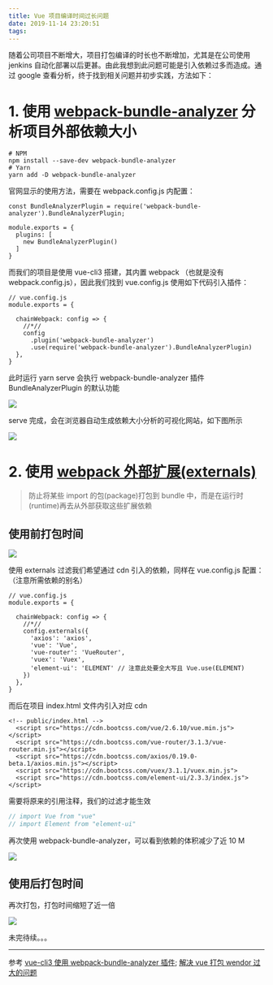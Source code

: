 ```yaml
---
title: Vue 项目编译时间过长问题
date: 2019-11-14 23:20:51
tags:
---
```


随着公司项目不断增大，项目打包编译的时长也不断增加，尤其是在公司使用 jenkins 自动化部署以后更甚。由此我想到此问题可能是引入依赖过多而造成。通过 google 查看分析，终于找到相关问题并初步实践，方法如下：

# 1. 使用 [webpack-bundle-analyzer](https://github.com/webpack-contrib/webpack-bundle-analyzer) 分析项目外部依赖大小

```
# NPM
npm install --save-dev webpack-bundle-analyzer
# Yarn
yarn add -D webpack-bundle-analyzer
```

官网显示的使用方法，需要在 webpack.config.js 内配置：

```
const BundleAnalyzerPlugin = require('webpack-bundle-analyzer').BundleAnalyzerPlugin;

module.exports = {
  plugins: [
    new BundleAnalyzerPlugin()
  ]
}
```

而我们的项目是使用 vue-cli3 搭建，其内置 webpack （也就是没有 webpack.config.js），因此我们找到 vue.config.js 使用如下代码引入插件：

```
// vue.config.js
module.exports = {

  chainWebpack: config => {
    //*//
    config
      .plugin('webpack-bundle-analyzer')
      .use(require('webpack-bundle-analyzer').BundleAnalyzerPlugin)
  },
}
```

此时运行 yarn serve 会执行 webpack-bundle-analyzer 插件 BundleAnalyzerPlugin 的默认功能

![](https://upload-images.jianshu.io/upload_images/7094266-ab4bc9a1e287601a.png?imageMogr2/auto-orient/strip%7CimageView2/2/w/1240)

serve 完成，会在浏览器自动生成依赖大小分析的可视化网站，如下图所示

![](https://upload-images.jianshu.io/upload_images/7094266-a23b069d62f17087.png?imageMogr2/auto-orient/strip%7CimageView2/2/w/1240)

# 2. 使用 [webpack 外部扩展(externals)](https://www.webpackjs.com/configuration/externals/)

> 防止将某些 import 的包(package)打包到 bundle 中，而是在运行时(runtime)再去从外部获取这些扩展依赖

## 使用前打包时间

![](https://upload-images.jianshu.io/upload_images/7094266-db8c24d4609bb95c.png?imageMogr2/auto-orient/strip%7CimageView2/2/w/1240)

使用 externals 过滤我们希望通过 cdn 引入的依赖，同样在 vue.config.js 配置：
（注意所需依赖的别名）

```
// vue.config.js
module.exports = {

  chainWebpack: config => {
    //*//
    config.externals({
      'axios': 'axios',
      'vue': 'Vue',
      'vue-router': 'VueRouter',
      'vuex': 'Vuex',
      'element-ui': 'ELEMENT' // 注意此处要全大写且 Vue.use(ELEMENT)
    })
  },
}
```

而后在项目 index.html 文件内引入对应 cdn

```
<!-- public/index.html -->
  <script src="https://cdn.bootcss.com/vue/2.6.10/vue.min.js"></script>
  <script src="https://cdn.bootcss.com/vue-router/3.1.3/vue-router.min.js"></script>
  <script src="https://cdn.bootcss.com/axios/0.19.0-beta.1/axios.min.js"></script>
  <script src="https://cdn.bootcss.com/vuex/3.1.1/vuex.min.js">
  <script src="https://cdn.bootcss.com/element-ui/2.3.3/index.js"></script>
```

需要将原来的引用注释，我们的过滤才能生效

```js
// import Vue from "vue"
// import Element from "element-ui"
```

再次使用 webpack-bundle-analyzer，可以看到依赖的体积减少了近 10 M

![](https://upload-images.jianshu.io/upload_images/7094266-8519d5ef027b6035.png?imageMogr2/auto-orient/strip%7CimageView2/2/w/1240)

## 使用后打包时间

再次打包，打包时间缩短了近一倍

![](https://upload-images.jianshu.io/upload_images/7094266-7df2a6d82c804a18.png?imageMogr2/auto-orient/strip%7CimageView2/2/w/1240)

未完待续。。。

---

参考
[vue-cli3 使用 webpack-bundle-analyzer 插件](https://juejin.im/post/5d7266495188256f3b09baea);
[解决 vue 打包 wendor 过大的问题](https://www.jianshu.com/p/b2fe6aebe691)
